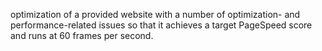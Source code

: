 optimization of a provided website with a number of optimization- and performance-related issues so that it achieves a target PageSpeed score and runs at 60 frames per second.

